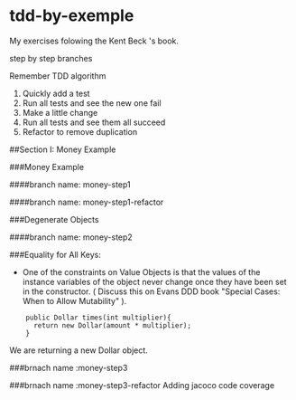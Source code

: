 # tdd-by-exemple

My exercises folowing the Kent Beck 's book.

step by step branches

Remember TDD algorithm

1. Quickly add a test
2. Run all tests and see the new one fail
3. Make a little change
4. Run all tests and see them all succeed
5. Refactor to remove duplication

##Section I: Money Example 

###Money Example

####branch name: money-step1

####branch name: money-step1-refactor

###Degenerate Objects

####branch name: money-step2

###Equality for All
Keys:
* One of the constraints on Value Objects is that the values of the instance variables of the object never change once they have been set in the constructor. ( Discuss this on Evans DDD book "Special Cases: When to Allow Mutability" ).

```
    public Dollar times(int multiplier){
      return new Dollar(amount * multiplier);
    }
```

We are returning a new Dollar object.

###brnach name :money-step3

###brnach name :money-step3-refactor
Adding jacoco code coverage



